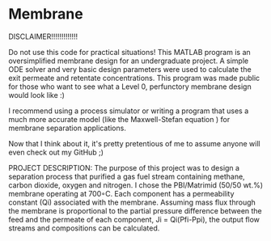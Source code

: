 # Membrane

DISCLAIMER!!!!!!!!!!!!!

Do not use this code for practical situations! This MATLAB program is an oversimplified membrane design for an undergraduate project. A simple ODE solver and very basic design parameters were used to calculate the exit permeate and retentate concentrations.
This program was made public for those who want to see what a Level 0, perfunctory membrane design would look like :)


I recommend using a process simulator or writing a program that uses a much more accurate model (like the Maxwell-Stefan equation ) for membrane separation applications.

Now that I think about it, it's pretty pretentious of me to assume anyone will even check out my GitHub ;)

PROJECT DESCRIPTION:
The purpose of this project was to design a separation process that purified a gas fuel stream containing methane, carbon dioxide,
oxygen and nitrogen. I chose the PBI/Matrimid (50/50 wt.%) membrane operating at 700◦C. Each component has a permeability constant (Qi) associated with the membrane. Assuming mass flux through the membrane is proportional to the partial pressure difference between the feed and the permeate of each component, Ji = Qi(Pfi-Ppi), the output flow streams and compositions can be calculated.







